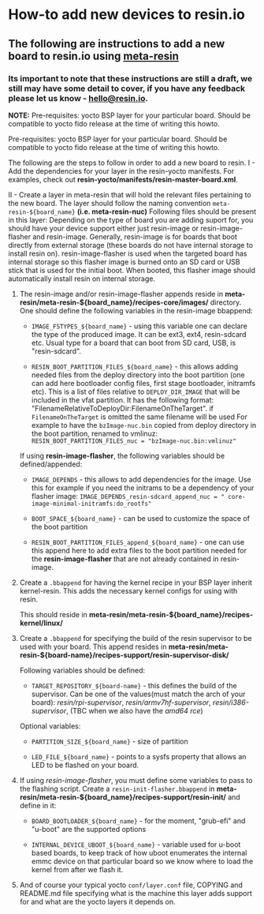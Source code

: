 # How-to add new devices to resin.io

## The following are instructions to add a new board to resin.io using [meta-resin][meta-resin]

### Its important to note that these instructions are still a draft, we still may have some detail to cover, if you have any feedback please let us know - hello@resin.io.

__NOTE:__ Pre-requisites: yocto BSP layer for your particular board. Should be compatible to yocto fido release at the time of writing this howto.

Pre-requisites: yocto BSP layer for your particular board. Should be compatible to yocto fido release at the time of writing this howto.

The following are the steps to follow in order to add a new board to resin.
I - Add the dependencies for your layer in the resin-yocto manifests. For examples, check out **resin-yocto/manifests/resin-master-board.xml**.

II - Create a layer in meta-resin that will hold the relevant files pertaining to the new board. The layer should follow the naming convention `meta-resin-${board_name}` **(i.e. meta-resin-nuc)**
Following files should be present in this layer:
Depending on the type of board you are adding suport for, you should have your device support either just resin-image or resin-image-flasher and resin-image. Generally, resin-image is for boards that boot directly from external storage (these boards do not have internal storage to install resin on). resin-image-flasher is used when the targeted board has internal storage so this flasher image is burned onto an SD card or USB stick that is used for the initial boot. When booted, this flasher image should automatically install resin on internal storage.

1. The resin-image and/or resin-image-flasher appends reside in **meta-resin/meta-resin-${board_name}/recipes-core/images/** directory.
One should define the following variables in the resin-image bbappend:

	- `IMAGE_FSTYPES_${board_name}` - using this variable one can declare the type of the produced image. It can be ext3, ext4, resin-sdcard etc. Usual type for a board that can boot from SD card, USB, is "resin-sdcard".

	- `RESIN_BOOT_PARTITION_FILES_${board_name}` - this allows adding needed files from the deploy directory into the boot partition (one can add here bootloader config files, first stage bootloader, initramfs etc).
	This is a list of files relative to `DEPLOY_DIR_IMAGE` that will be included in the vfat partition. It has the following format: "FilenameRelativeToDeployDir:FilenameOnTheTarget". if `FilenameOnTheTarget` is omitted the same filename will be used
	For example to have the `bzImage-nuc.bin` copied from deploy directory in the boot partition, renamed to vmlinuz: `RESIN_BOOT_PARTITION_FILES_nuc = "bzImage-nuc.bin:vmlinuz"`

	If using **resin-image-flasher**, the following variables should be defined/appended:

	- `IMAGE_DEPENDS` - this allows to add dependencies for the image. Use this for example if you need the initrams to be a dependency of your flasher image: `IMAGE_DEPENDS_resin-sdcard_append_nuc = " core-image-minimal-initramfs:do_rootfs"`

	- `BOOT_SPACE_${board_name}` - can be used to customize the space of the boot partition

	- `RESIN_BOOT_PARTITION_FILES_append_${board_name}` - one can use this append here to add extra files to the boot partition needed for the **resin-image-flasher** that are not already contained in resin-image.

2. Create a `.bbappend` for having the kernel recipe in your BSP layer inherit kernel-resin. This adds the necessary kernel configs for using with resin.

	This should reside in **meta-resin/meta-resin-${board_name}/recipes-kernel/linux/**

3. Create a `.bbappend` for specifying the build of the resin supervisor to be used with your board. This append resides in **meta-resin/meta-resin-${board-name}/recipes-support/resin-supervisor-disk/**

	Following variables should be defined:

	- `TARGET_REPOSITORY_${board-name}` - this defines the build of the supervisor. Can be one of the values(must match the arch of your board): *resin/rpi-supervisor*, *resin/armv7hf-supervisor*, *resin/i386-supervisor*, (TBC when we also have the *amd64 rce*)

	Optional variables:

	- `PARTITION_SIZE_${board_name}` - size of partition

	- `LED_FILE_${board_name}` - points to a sysfs property that allows an LED to be flashed on your board.

4. If using *resin-image-flasher*, you must define some variables to pass to the flashing script. Create a `resin-init-flasher.bbappend` in **meta-resin/meta-resin-${board_name}/recipes-support/resin-init/** and define in it:

	- `BOARD_BOOTLOADER_${board_name}` - for the moment, "grub-efi" and "u-boot" are the supported options

	- `INTERNAL_DEVICE_UBOOT_${board_name}` - variable used for u-boot based boards, to keep track of how uboot enumerates the internal emmc device on that particular board so we know where to load the kernel from after we flash it.

5. And of course your typical yocto `conf/layer.conf` file, COPYING and README.md file specifying what is the machine this layer adds support for and what are the yocto layers it depends on.


[meta-resin]:https://github.com/resin-io/meta-resin